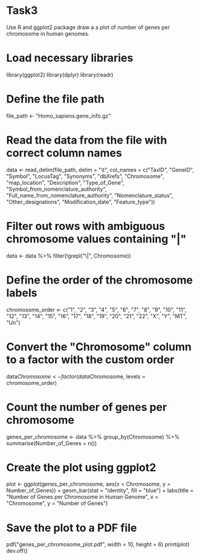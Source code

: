# Task3
Use R and ggplot2 package draw a a plot of number of genes per chromosome in human genomes.

# Load necessary libraries
library(ggplot2)
library(dplyr)
library(readr)

# Define the file path
file_path <- "Homo_sapiens.gene_info.gz"

# Read the data from the file with correct column names
data <- read_delim(file_path, delim = "\t", col_names = c("TaxID", "GeneID", "Symbol", "LocusTag", "Synonyms", "dbXrefs", "Chromosome", "map_location", "Description", "Type_of_Gene", "Symbol_from_nomenclature_authority", "Full_name_from_nomenclature_authority", "Nomenclature_status", "Other_designations", "Modification_date", "Feature_type"))

# Filter out rows with ambiguous chromosome values containing "|"
data <- data %>%
  filter(!grepl("\\|", Chromosome))

# Define the order of the chromosome labels
chromosome_order <- c("1", "2", "3", "4", "5", "6", "7", "8", "9", "10", "11", "12", "13", "14", "15", "16", "17", "18", "19", "20", "21", "22", "X", "Y", "MT", "Un")

# Convert the "Chromosome" column to a factor with the custom order
data$Chromosome <- factor(data$Chromosome, levels = chromosome_order)

# Count the number of genes per chromosome
genes_per_chromosome <- data %>%
  group_by(Chromosome) %>%
  summarise(Number_of_Genes = n())

# Create the plot using ggplot2
plot <- ggplot(genes_per_chromosome, aes(x = Chromosome, y = Number_of_Genes)) +
  geom_bar(stat = "identity", fill = "blue") +
  labs(title = "Number of Genes per Chromosome in Human Genome",
       x = "Chromosome", y = "Number of Genes")

# Save the plot to a PDF file
pdf("genes_per_chromosome_plot.pdf", width = 10, height = 6)
print(plot)
dev.off()
